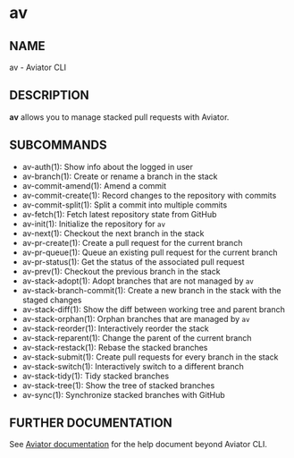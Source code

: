 # av

## NAME

av - Aviator CLI

## DESCRIPTION

**av** allows you to manage stacked pull requests with Aviator.

## SUBCOMMANDS

- av-auth(1): Show info about the logged in user
- av-branch(1): Create or rename a branch in the stack
- av-commit-amend(1): Amend a commit
- av-commit-create(1): Record changes to the repository with commits
- av-commit-split(1): Split a commit into multiple commits
- av-fetch(1): Fetch latest repository state from GitHub
- av-init(1): Initialize the repository for `av`
- av-next(1): Checkout the next branch in the stack
- av-pr-create(1): Create a pull request for the current branch
- av-pr-queue(1): Queue an existing pull request for the current branch
- av-pr-status(1): Get the status of the associated pull request
- av-prev(1): Checkout the previous branch in the stack
- av-stack-adopt(1): Adopt branches that are not managed by `av`
- av-stack-branch-commit(1): Create a new branch in the stack with the staged changes
- av-stack-diff(1): Show the diff between working tree and parent branch
- av-stack-orphan(1): Orphan branches that are managed by `av`
- av-stack-reorder(1): Interactively reorder the stack
- av-stack-reparent(1): Change the parent of the current branch
- av-stack-restack(1): Rebase the stacked branches
- av-stack-submit(1): Create pull requests for every branch in the stack
- av-stack-switch(1): Interactively switch to a different branch
- av-stack-tidy(1): Tidy stacked branches
- av-stack-tree(1): Show the tree of stacked branches
- av-sync(1): Synchronize stacked branches with GitHub

## FURTHER DOCUMENTATION

See [Aviator documentation](https://docs.aviator.co) for the help document
beyond Aviator CLI.
